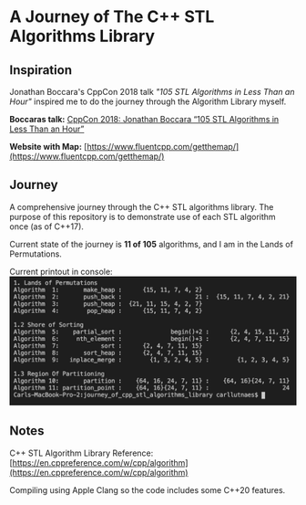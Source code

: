 # A Journey of The C++ STL Algorithms Library

## Inspiration
Jonathan Boccara's CppCon 2018 talk *"105 STL Algorithms in Less Than an Hour"* inspired me to do the journey through the Algorithm Library myself.

 **Boccaras talk:** [CppCon 2018: Jonathan Boccara “105 STL Algorithms in Less Than an Hour”](https://www.youtube.com/watch?v=2olsGf6JIkU&feature=emb_title)

 **Website with Map:** [https://www.fluentcpp.com/getthemap/](https://www.fluentcpp.com/getthemap/)

## Journey
A comprehensive journey through the C++ STL algorithms library. The purpose of this repository is to demonstrate use of each STL algorithm once (as of C++17).

Current state of the journey is **11 of 105** algorithms, and I am in the Lands of Permutations.

Current printout in console:
![Console output](img/console.png)

 <!--2. Lands of Queries
 3. Islands of Structure Changes
 4. Peninsula of Raw Memory
 5. Land of Value Modifiers
 6. Territory of Movers
 7. Glorious County of Algos on Sets-->


## Notes
C++ STL Algorithm Library Reference: [https://en.cppreference.com/w/cpp/algorithm](https://en.cppreference.com/w/cpp/algorithm)

Compiling using Apple Clang so the code includes some C++20 features.